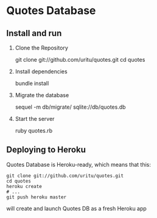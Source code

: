 Quotes Database
=======================

Install and run
-----------------------

1. Clone the Repository

    git clone git://github.com/uritu/quotes.git
    cd quotes

2. Install dependencies

    bundle install

3. Migrate the database 

    sequel -m db/migrate/ sqlite://db/quotes.db
  
4. Start the server

    ruby quotes.rb
  

Deploying to Heroku
-----------------------

Quotes Database is Heroku-ready, which means that this:

    git clone git://github.com/uritu/quotes.git
    cd quotes
    heroku create
    # ...
    git push heroku master
  
will create and launch Quotes DB as a fresh Heroku app